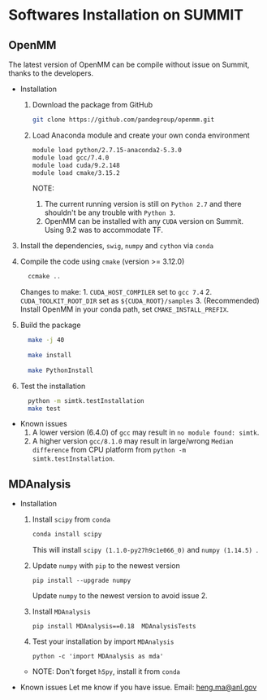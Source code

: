 # Softwares Installation on SUMMIT 

## OpenMM 

The latest version of OpenMM can be compile without issue on Summit, thanks to the developers. 

* Installation 

  1. Download the package from GitHub 

     ```bash 
     git clone https://github.com/pandegroup/openmm.git 
     ```

  2. Load Anaconda module and create your own conda environment 

     ```bash
     module load python/2.7.15-anaconda2-5.3.0 
     module load gcc/7.4.0  
     module load cuda/9.2.148 
     module load cmake/3.15.2 
     ```

     NOTE: 
        1. The current running version is still on `Python 2.7` and there shouldn't be any trouble with `Python 3`. 
        2. OpenMM can be installed with any `CUDA` version on Summit. Using 9.2 was to accommodate TF.  
     
3. Install the dependencies, `swig`, `numpy` and `cython` via `conda`  
  
4. Compile the code using `cmake` (version >= 3.12.0) 
  
   ```bash 
     ccmake ..
     ```
     Changes to make: 
           1. `CUDA_HOST_COMPILER` set to `gcc 7.4` 
           2. `CUDA_TOOLKIT_ROOT_DIR` set as `${CUDA_ROOT}/samples` 
           3. (Recommended) Install OpenMM in your conda path, set `CMAKE_INSTALL_PREFIX`. 
  
5. Build the package 
  
   ```bash 
     make -j 40 
     
     make install 
     
     make PythonInstall
     ```
  
6. Test the installation 
  
   ```bash 
     python -m simtk.testInstallation 
     make test
     ```
  
* Known issues
    1. A lower version (6.4.0) of `gcc` may result in `no module found: simtk`.
    2. A higher version `gcc/8.1.0` may result in large/wrong `Median difference` from CPU platform from `python -m simtk.testInstallation`.  


## MDAnalysis

* Installation 

  1. Install `scipy` from `conda`

     ```bash
     conda install scipy
     ```

     This will install `scipy (1.1.0-py27h9c1e066_0)` and `numpy (1.14.5) `. 

  2. Update `numpy` with `pip` to the newest version

     ```
     pip install --upgrade numpy
     ```

     Update `numpy` to the newest version to avoid issue 2. 

  3. Install `MDAnalysis`

     ```
     pip install MDAnalysis==0.18  MDAnalysisTests	
     ```

  4. Test your installation by import `MDAnalysis`

     ```
     python -c 'import MDAnalysis as mda'
     ```

  * NOTE: Don't forget `h5py`, install it from `conda` 

* Known issues 
    Let me know if you have issue. Email: heng.ma@anl.gov 
    
